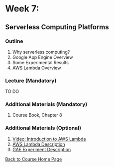 # Week 7: 

## Serverless Computing Platforms

### Outline
1. Why serverless computing?
1. Google App Engine Overview
1. Some Experimental Results
1. AWS Lambda Overview

### Lecture (Mandatory)
TO DO 

### Additional Materials (Mandatory)
1. Course Book, Chapter 8


### Additional Materials (Optional)
1. [Video: Introduction to AWS Lambda](https://www.youtube.com/watch?v=EBSdyoO3goc)
2. [AWS Lambda Description](https://medium.com/faun/in-depth-aws-lambda-overview-1eeb4580696b)
3. [GAE Experiment Description](https://levelup.gitconnected.com/dont-accept-the-defaults-how-to-reduce-costs-with-google-app-engine-autoscaling-316af4804a01)



[Back to Course Home Page](https://gortonator.github.io/bsds-6650/)

